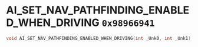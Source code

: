 # AI_SET_NAV_PATHFINDING_ENABLED_WHEN_DRIVING `0x98966941`

```cpp
void AI_SET_NAV_PATHFINDING_ENABLED_WHEN_DRIVING(int _Unk0, int _Unk1);
```